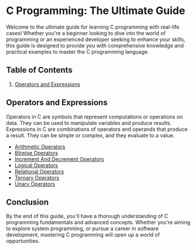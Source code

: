 # C Programming: The Ultimate Guide

Welcome to the ultimate guide for learning C programming with real-life cases! Whether you're a beginner looking to dive into the world of programming or an experienced developer seeking to enhance your skills, this guide is designed to provide you with comprehensive knowledge and practical examples to master the C programming language.

## Table of Contents

1. [Operators and Expressions](#operators-and-expressions)

## Operators and Expressions

Operators in C are symbols that represent computations or operations on data. They can be used to manipulate variables and produce results.
Expressions in C are combinations of operators and operands that produce a result. They can be simple or complex, and they evaluate to a value.

- [Arithmetic Operators](https://github.com/Kushalshakya/C-Programming/OperatorsAndExpressions/ArithmeticOperator.c)
- [Bitwise Operators](https://github.com/Kushalshakya/C-Programming/OperatorsAndExpressions/BitwiseOperator.c)
- [Increment And Decrement Operators](https://github.com/Kushalshakya/C-Programming/OperatorsAndExpressions/IncrementDecrementOperator.c)
- [Logical Operators](https://github.com/Kushalshakya/C-Programming/OperatorsAndExpressions/LogicalOperator.c)
- [Relational Operators](https://github.com/Kushalshakya/C-Programming/OperatorsAndExpressions/RelationalOperator.c)
- [Ternary Operators](https://github.com/Kushalshakya/C-Programming/OperatorsAndExpressions/TernaryOperator.c)
- [Unary Operators](https://github.com/Kushalshakya/C-Programming/OperatorsAndExpressions/UnaryOperator.c)

## Conclusion

By the end of this guide, you'll have a thorough understanding of C programming fundamentals and advanced concepts. Whether you're aiming to explore system programming, or pursue a career in software development, mastering C programming will open up a world of opportunities.